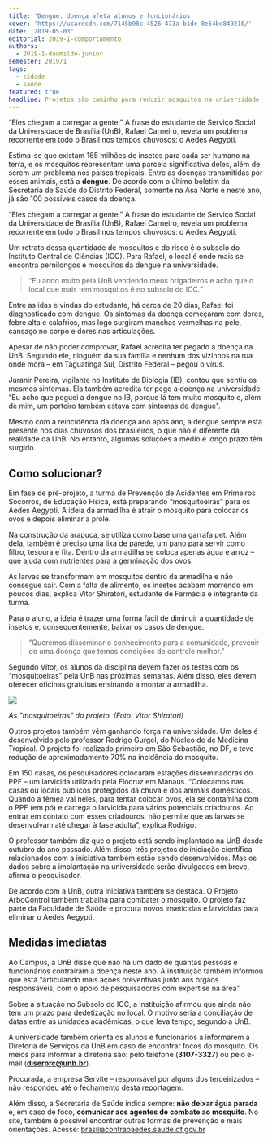 ```yaml
---
title: 'Dengue: doença afeta alunos e funcionários'
cover: 'https://ucarecdn.com/7145b98c-4526-473a-b1de-8e54be849210/'
date: '2019-05-03'
editorial: 2019-1-comportamento
authors:
  - 2019-1-daumildo-junior
semester: 2019/1
tags:
  - cidade
  - saúde
featured: true
headline: Projetos são caminho para reduzir mosquitos na universidade
---
```

“Eles chegam a carregar a gente.” A frase do estudante de Serviço Social da Universidade de Brasília (UnB), Rafael Carneiro, revela um problema recorrente em todo o Brasil nos tempos chuvosos: o Aedes Aegypti.

Estima-se que existam 165 milhões de insetos para cada ser humano na terra, e os mosquitos representam uma parcela significativa deles, além de serem um problema nos países tropicais. Entre as doenças transmitidas por esses animais, está a **dengue**. De acordo com o último boletim da Secretaria de Saúde do Distrito Federal, somente na Asa Norte e neste ano, já são 100 possíveis casos da doença.

“Eles chegam a carregar a gente.” A frase do estudante de Serviço Social da Universidade de Brasília (UnB), Rafael Carneiro, revela um problema recorrente em todo o Brasil nos tempos chuvosos: o Aedes Aegypti.

Um retrato dessa quantidade de mosquitos e do risco é o subsolo do Instituto Central de Ciências (ICC). Para Rafael, o local é onde mais se encontra pernilongos e mosquitos da dengue na universidade.

>  “Eu ando muito pela UnB vendendo meus brigadeiros e acho que o local que mais tem mosquitos é no subsolo do ICC.”

 Entre as idas e vindas do estudante, há cerca de 20 dias, Rafael foi diagnosticado com dengue. Os sintomas da doença começaram com dores, febre alta e calafrios, mas logo surgiram manchas vermelhas na pele, cansaço no corpo e dores nas articulações. 

Apesar de não poder comprovar, Rafael acredita ter pegado a doença na UnB. Segundo ele, ninguém da sua família e nenhum dos vizinhos na rua onde mora – em Taguatinga Sul, Distrito Federal –  pegou o vírus.

Juranir Pereira, vigilante no Instituto de Biologia (IB), contou que sentiu os mesmos sintomas. Ela também acredita ter pego a doença na universidade: “Eu acho que peguei a dengue no IB, porque lá tem muito mosquito e, além de mim, um porteiro também estava com sintomas de dengue".

Mesmo com a reincidência da doença ano após ano, a dengue sempre está presente nos dias chuvosos dos brasileiros, o que não é diferente da realidade da UnB. No entanto, algumas soluções a médio e longo prazo têm surgido. 

## Como solucionar?

Em fase de pré-projeto, a turma de Prevenção de Acidentes em Primeiros Socorros, de Educação Física, está preparando “mosquitoeiras” para os Aedes Aegypti. A ideia da armadilha é atrair o mosquito para colocar os ovos e depois eliminar a prole.

Na construção da arapuca, se utiliza como base uma garrafa pet. Além dela, também é preciso uma lixa de parede, um pano para servir como filtro, tesoura e fita. Dentro da armadilha se coloca apenas água e arroz – que ajuda com nutrientes para a germinação dos ovos.

As larvas se transformam em mosquitos dentro da armadilha e não consegue sair. Com a falta de alimento, os insetos acabam morrendo em poucos dias, explica Vitor Shiratori, estudante de Farmácia e integrante da turma.

Para o aluno, a ideia é trazer uma forma fácil de diminuir a quantidade de insetos e, consequentemente, baixar os casos de dengue. 

> “Queremos disseminar o conhecimento para a comunidade, prevenir de uma doença que temos condições de controle melhor.”

Segundo Vítor, os alunos da disciplina devem fazer os testes com os “mosquitoeiras” pela UnB nas próximas semanas. Além disso, eles devem oferecer oficinas gratuitas ensinando a montar a armadilha. 

![](https://ucarecdn.com/b58d3beb-8786-48b3-a504-1f42e4c098bd/)

_As "mosquitoeiras" do projeto. (Foto: Vitor Shiratori)_

Outros projetos também vêm ganhando força na universidade. Um deles é desenvolvido pelo professor Rodrigo Gurgel, do Núcleo de de Medicina Tropical. O projeto foi realizado primeiro em São Sebastião, no DF, e teve redução de aproximadamente 70% na incidência do mosquito.

Em 150 casas, os pesquisadores colocaram estações disseminadoras do PPF – um larvicida utilizado pela Fiocruz em Manaus. “Colocamos nas casas ou locais públicos protegidos da chuva e dos animais domésticos. Quando a fêmea vai neles, para tentar colocar ovos, ela se contamina com o PPF (em pó) e carrega o larvicida para vários potenciais criadouros. Ao entrar em contato com esses criadouros, não permite que as larvas se desenvolvam até chegar à fase adulta”, explica Rodrigo.

O professor também diz que o projeto está sendo implantado na UnB desde outubro do ano passado. Além disso, três projetos de iniciação científica relacionados com a iniciativa também estão sendo desenvolvidos. Mas os dados sobre a implantação na universidade serão divulgados em breve, afirma o pesquisador.

De acordo com a UnB, outra iniciativa também se destaca. O Projeto ArboControl também trabalha para combater o mosquito. O projeto faz parte da Faculdade de Saúde e procura novos inseticidas e larvicidas para eliminar o Aedes Aegypti.  

## Medidas imediatas

Ao Campus, a UnB disse que não há um dado de quantas pessoas e funcionários contraíram a doença neste ano. A instituição também informou que está “articulando mais ações preventivas junto aos órgãos responsáveis, com o apoio de pesquisadores com expertise na área”.

Sobre a situação no Subsolo do ICC, a instituição afirmou que ainda não tem um prazo para dedetização no local. O motivo seria a conciliação de datas entre as unidades acadêmicas, o que leva tempo, segundo a UnB.

A universidade também orienta os alunos e funcionários a informarem a Diretoria de Serviços da UnB em caso de encontrar focos do mosquito. Os meios para informar a diretoria são: pelo telefone (**3107-3327**) ou pelo e-mail (**diserprc@unb.br**).

Procurada, a empresa Servite – responsável por alguns dos terceirizados – não respondeu até o fechamento desta reportagem. 

Além disso, a Secretaria de Saúde indica sempre: **não deixar água parada** e, em caso de foco, **comunicar aos agentes de combate ao mosquito**. No site, também é possível encontrar outras formas de prevenção e mais orientações. Acesse: [brasiliacontraoaedes.saude.df.gov.br](http://brasiliacontraoaedes.saude.df.gov.br/2070/)
